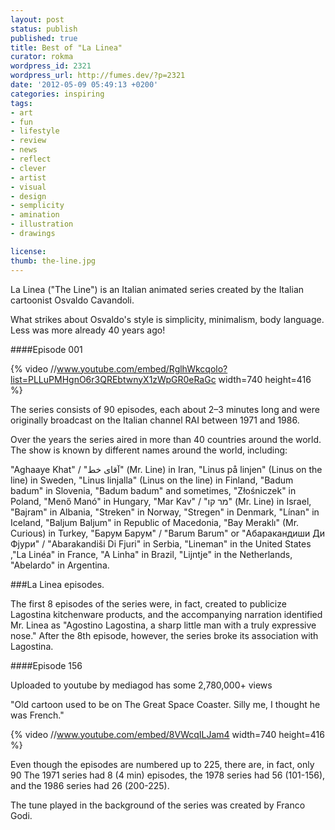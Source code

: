 ```yaml
---
layout: post
status: publish
published: true
title: Best of "La Linea"
curator: rokma
wordpress_id: 2321
wordpress_url: http://fumes.dev/?p=2321
date: '2012-05-09 05:49:13 +0200'
categories: inspiring
tags:
- art
- fun
- lifestyle
- review
- news
- reflect
- clever
- artist
- visual
- design
- semplicity
- amination
- illustration
- drawings

license:
thumb: the-line.jpg
---
```

La Linea ("The Line") is an Italian animated series created by the Italian cartoonist Osvaldo Cavandoli.

What strikes about Osvaldo's style is simplicity, minimalism, body language. Less was more already 40 years ago!  

####Episode 001

{% video //www.youtube.com/embed/RglhWkcqolo?list=PLLuPMHgnO6r3QREbtwnyX1zWpGR0eRaGc width=740 height=416 %}



The series consists of 90 episodes, each about 2&ndash;3 minutes long and were originally broadcast on the Italian channel RAI between 1971 and 1986. 

Over the years the series aired in more than 40 countries around the world.  
The show is known by different names around the world, including:

"Aghaaye Khat" / "آقای خط" (Mr. Line) in Iran, "Linus p&aring; linjen" (Linus on the line) in Sweden, "Linus linjalla" (Linus on the line) in Finland, "Badum badum" in Slovenia, "Badum badum" and sometimes, "Złośniczek" in Poland, "Menő Man&oacute;" in Hungary, "Mar Kav" / "מר קו" (Mr. Line) in Israel, "Bajram" in Albania, "Streken" in Norway, "Stregen" in Denmark, "L&iacute;nan" in Iceland, "Baljum Baljum" in Republic of Macedonia, "Bay Meraklı" (Mr. Curious) in Turkey, "Барум Барум" / "Barum Barum" or "Абаракандиши Ди Фјури" / "Abarakandi&scaron;i Di Fjuri" in Serbia, "Lineman" in the United States ,"La Lin&eacute;a" in France, "A Linha" in Brazil, "Lijntje" in the Netherlands, "Abelardo" in Argentina.

###La Linea episodes. 

The first 8 episodes of the series were, in fact, created to publicize Lagostina kitchenware products, and the accompanying narration identified Mr. Linea as "Agostino Lagostina, a sharp little man with a truly expressive nose." After the 8th episode, however, the series broke its association with Lagostina. 

####Episode 156

Uploaded to youtube by mediagod has some 2,780,000+ views

"Old cartoon used to be on The Great Space Coaster. Silly me, I thought he was French."

{% video //www.youtube.com/embed/8VWcqILJam4 width=740 height=416 %}

Even though the episodes are numbered up to 225, there are, in fact, only 90 The 1971 series had 8 (4 min) episodes, the 1978 series had 56 (101-156), and the 1986 series had 26 (200-225). 

The tune played in the background of the series was created by Franco Godi. 
